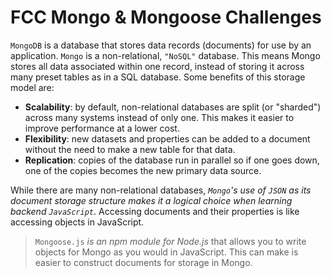 FCC Mongo & Mongoose Challenges
===============================

`MongoDB` is a database that stores data records (documents) for use by an application. `Mongo` is a non-relational, `"NoSQL"` database. This means Mongo stores all data associated within one record, instead of storing it across many preset tables as in a SQL database. Some benefits of this storage model are:

- **Scalability**: by default, non-relational databases are split (or "sharded") across many systems instead of only one. This makes it easier to improve performance at a lower cost.
- **Flexibility**: new datasets and properties can be added to a document without the need to make a new table for that data.
- **Replication**: copies of the database run in parallel so if one goes down, one of the copies becomes the new primary data source.

While there are many non-relational databases, _`Mongo`'s use of `JSON` as its document storage structure makes it a logical choice when learning backend `JavaScript`_. Accessing documents and their properties is like accessing objects in JavaScript.

>`Mongoose.js` _is an npm module for Node.js_ that allows you to write objects for Mongo as you would in JavaScript. This can make is easier to construct documents for storage in Mongo.